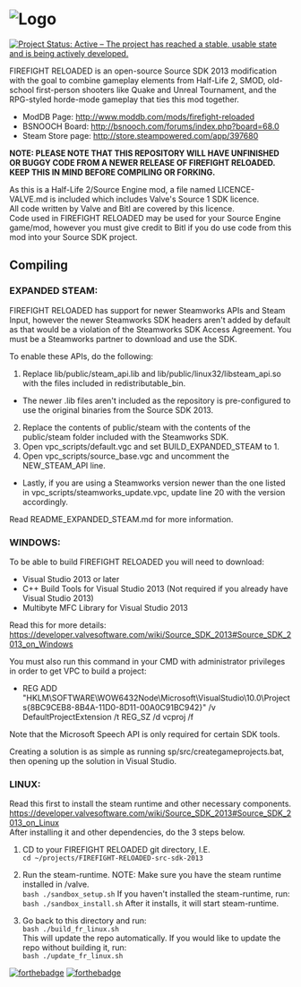 # ![Logo](https://github.com/FIREFIGHT-RELOADED/FIREFIGHT-RELOADED-src-sdk-2013/raw/endgame/Graphics/FR_Logo.png)

[![Project Status: Active – The project has reached a stable, usable state and is being actively developed.](https://www.repostatus.org/badges/latest/active.svg)](https://www.repostatus.org/#active)

FIREFIGHT RELOADED is an open-source Source SDK 2013 modification with the goal to combine gameplay elements from Half-Life 2, SMOD, old-school first-person shooters like Quake and Unreal Tournament, and the RPG-styled horde-mode gameplay that ties this mod together. 

- ModDB Page: http://www.moddb.com/mods/firefight-reloaded
- BSNOOCH Board: http://bsnooch.com/forums/index.php?board=68.0
- Steam Store page: http://store.steampowered.com/app/397680

**NOTE: PLEASE NOTE THAT THIS REPOSITORY WILL HAVE UNFINISHED OR BUGGY CODE FROM A NEWER RELEASE OF FIREFIGHT RELOADED. KEEP THIS IN MIND BEFORE COMPILING OR FORKING.**

As this is a Half-Life 2/Source Engine mod, a file named LICENCE-VALVE.md is included which includes Valve's Source 1 SDK licence.\
All code written by Valve and Bitl are covered by this licence.\
Code used in FIREFIGHT RELOADED may be used for your Source Engine game/mod, however you must give credit to Bitl if you do use code from this mod into your Source SDK project.

## Compiling

### EXPANDED STEAM:

FIREFIGHT RELOADED has support for newer Steamworks APIs and Steam Input, however the newer Steamworks SDK headers aren't added by default as that would be a violation of the Steamworks SDK Access Agreement.
You must be a Steamworks partner to download and use the SDK.

To enable these APIs, do the following: 

1. Replace lib/public/steam_api.lib and lib/public/linux32/libsteam_api.so with the files included in redistributable_bin. 
* The newer .lib files aren't included as the repository is pre-configured to use the original binaries from the Source SDK 2013.
2. Replace the contents of public/steam with the contents of the public/steam folder included with the Steamworks SDK.
3. Open vpc_scripts/default.vgc and set BUILD_EXPANDED_STEAM to 1.
4. Open vpc_scripts/source_base.vgc and uncomment the NEW_STEAM_API line.
* Lastly, if you are using a Steamworks version newer than the one listed in vpc_scripts/steamworks_update.vpc, update line 20 with the version accordingly.

Read README_EXPANDED_STEAM.md for more information.

### WINDOWS:

To be able to build FIREFIGHT RELOADED you will need to download:
* Visual Studio 2013 or later
* C++ Build Tools for Visual Studio 2013 (Not required if you already have Visual Studio 2013)
* Multibyte MFC Library for Visual Studio 2013

Read this for more details: https://developer.valvesoftware.com/wiki/Source_SDK_2013#Source_SDK_2013_on_Windows

You must also run this command in your CMD with administrator privileges in order to get VPC to build a project:
* REG ADD "HKLM\SOFTWARE\WOW6432Node\Microsoft\VisualStudio\10.0\Projects\{8BC9CEB8-8B4A-11D0-8D11-00A0C91BC942}" /v DefaultProjectExtension /t REG_SZ /d vcproj /f

Note that the Microsoft Speech API is only required for certain SDK tools.

Creating a solution is as simple as running sp/src/creategameprojects.bat, then opening up the solution in Visual Studio.

### LINUX:
Read this first to install the steam runtime and other necessary components.\
https://developer.valvesoftware.com/wiki/Source_SDK_2013#Source_SDK_2013_on_Linux \
After installing it and other dependencies, do the 3 steps below.

1. CD to your FIREFIGHT RELOADED git directory, I.E.\
```cd ~/projects/FIREFIGHT-RELOADED-src-sdk-2013```

2. Run the steam-runtime. NOTE: Make sure you have the steam runtime installed in /valve.\
```bash ./sandbox_setup.sh```
If you haven't installed the steam-runtime, run:
```bash ./sandbox_install.sh```
After it installs, it will start steam-runtime.

3. Go back to this directory and run:\
```bash ./build_fr_linux.sh```\
This will update the repo automatically. If you would like to update the repo without building it, run:\
```bash ./update_fr_linux.sh```

[![forthebadge](https://forthebadge.com/images/badges/built-with-love.svg)](https://forthebadge.com) [![forthebadge](https://forthebadge.com/images/badges/made-with-c-plus-plus.svg)](https://forthebadge.com)
